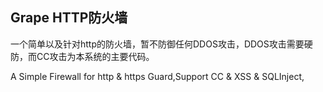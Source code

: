## Grape HTTP防火墙

一个简单以及针对http的防火墙，暂不防御任何DDOS攻击，DDOS攻击需要硬防，而CC攻击为本系统的主要代码。

A Simple Firewall for http & https Guard,Support CC & XSS & SQLInject,